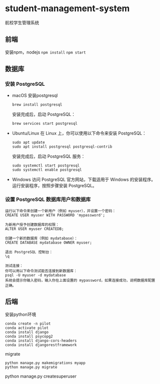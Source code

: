 # student-management-system
航校学生管理系统

## 前端
安装npm，nodejs
`npm install`
`npm start`

## 数据库
### 安装 PostgreSQL
- macOS
    安装postgresql
    ```
    brew install postgresql
    ```
    安装完成后，启动 PostgreSQL：
    ```
    brew services start postgresql
    ```

- Ubuntu/Linux
    在 Linux 上，你可以使用以下命令来安装 PostgreSQL：
    ```
    sudo apt update
    sudo apt install postgresql postgresql-contrib
    ```

    安装完成后，启动 PostgreSQL 服务：
    ```
    sudo systemctl start postgresql
    sudo systemctl enable postgresql
    ```
- Windows
    访问 PostgreSQL 官方网站，下载适用于 Windows 的安装程序。
    运行安装程序，按照步骤安装 PostgreSQL。
### 设置 PostgreSQL 数据库用户和数据库
```
运行以下命令来创建一个新用户（例如 myuser），并设置一个密码：
CREATE USER myuser WITH PASSWORD 'mypassword';

为新用户授予创建数据库的权限：
ALTER USER myuser CREATEDB;

创建一个新的数据库（例如 mydatabase）：
CREATE DATABASE mydatabase OWNER myuser;

退出 PostgreSQL 控制台：
\q

测试连接：
你可以用以下命令测试能否连接到新数据库：
psql -U myuser -d mydatabase
系统会提示你输入密码，输入你在上面设置的 mypassword，如果连接成功，说明数据库配置正确。
```

## 后端
安装python环境
```
conda create -n pilot
conda activate pilot
conda install django
conda install psycopg2
conda install django-cors-headers
conda install djangorestframework
```

migrate
```
python manage.py makemigrations myapp
python manage.py migrate
```

python manage.py createsuperuser
